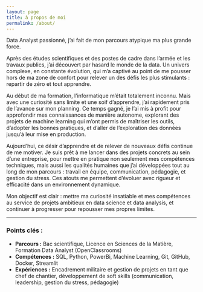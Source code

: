 ```yaml
---
layout: page
title: à propos de moi
permalink: /about/
---
```




Data Analyst passionné, j’ai fait de mon parcours atypique ma plus grande force.

Après des études scientifiques et des postes de cadre dans l’armée et les travaux publics, j’ai découvert par hasard le monde de la data. Un univers complexe, en constante évolution, qui m’a captivé au point de me pousser hors de ma zone de confort pour relever un des défis les plus stimulants : repartir de zéro et tout apprendre.

Au début de ma formation, l’informatique m’était totalement inconnu. Mais avec une curiosité sans limite et une soif d’apprendre, j’ai rapidement pris de l’avance sur mon planning. Ce temps gagné, je l’ai mis à profit pour approfondir mes connaissances de manière autonome, explorant des projets de machine learning qui m’ont permis de maîtriser les outils, d’adopter les bonnes pratiques, et d’aller de l’exploration des données jusqu’à leur mise en production.

Aujourd’hui, ce désir d’apprendre et de relever de nouveaux défis continue de me motiver. Je suis prêt à me lancer dans des projets concrets au sein d’une entreprise, pour mettre en pratique non seulement mes compétences techniques, mais aussi les qualités humaines que j’ai développées tout au long de mon parcours : travail en équipe, communication, pédagogie, et gestion du stress. Ces atouts me permettent d’évoluer avec rigueur et efficacité dans un environnement dynamique.

Mon objectif est clair : mettre ma curiosité insatiable et mes compétences au service de projets ambitieux en data science et data analysis, et continuer à progresser pour repousser mes propres limites.


---

### Points clés :
- **Parcours :** Bac scientifique, Licence en Sciences de la Matière, Formation Data Analyst (OpenClassrooms)
- **Compétences :** SQL, Python, PowerBi, Machine Learning, Git, GitHub, Docker, Streamlit
- **Expériences :** Encadrement militaire et gestion de projets en tant que chef de chantier, développement de soft skills (communication, leadership, gestion du stress, pédagogie)

